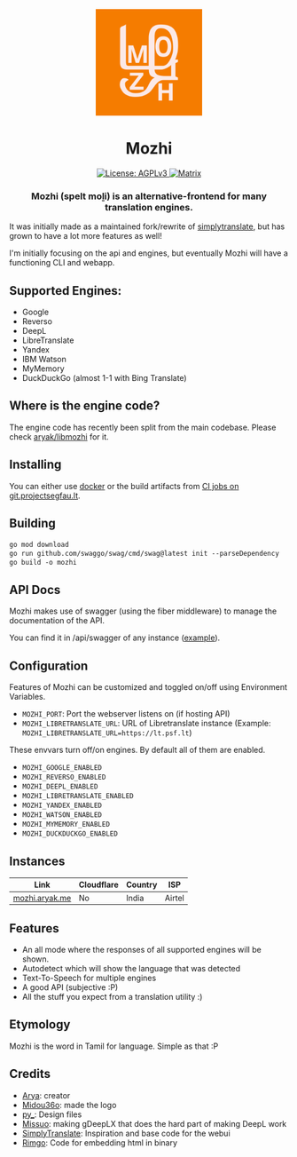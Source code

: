 <div align="center">
  <img src="public/assets/mozhi.svg" width="192" height="192" alt="Mozhi logo">
  <h1>Mozhi</h1>

  <a href="https://www.gnu.org/licenses/agpl-3.0.en.html">
    <img alt="License: AGPLv3" src="https://shields.io/badge/License-AGPL%20v3-blue.svg">
  </a>
  <a href="https://matrix.to/#/#mozhi:projectsegfau.lt">
  	<img alt="Matrix" src="https://img.shields.io/badge/matrix-000000?style=for-the-badge&logo=Matrix&logoColor=white">
  </a>

  <h3>Mozhi (spelt moḻi) is an alternative-frontend for many translation engines.</h3>
</div>

It was initially made as a maintained fork/rewrite of [simplytranslate](https://codeberg.org/SimpleWeb/SimplyTranslate-Web), but has grown to have a lot more features as well!

I'm initially focusing on the api and engines, but eventually Mozhi will have a functioning CLI and webapp.

## Supported Engines:
- Google
- Reverso
- DeepL
- LibreTranslate
- Yandex
- IBM Watson
- MyMemory
- DuckDuckGo (almost 1-1 with Bing Translate)

## Where is the engine code?
The engine code has recently been split from the main codebase. Please check [aryak/libmozhi](https://codeberg.org/aryak/libmozhi) for it.

## Installing
You can either use [docker](https://codeberg.org/aryak/mozhi/src/branch/master/compose.yml) or the build artifacts from [CI jobs on git.projectsegfau.lt](https://git.projectsegfau.lt/arya/mozhi/actions).

## Building
```
go mod download
go run github.com/swaggo/swag/cmd/swag@latest init --parseDependency
go build -o mozhi
```

## API Docs
Mozhi makes use of swagger (using the fiber middleware) to manage the documentation of the API.

You can find it in /api/swagger of any instance ([example](https://mozhi.aryak.me/api/swagger/index.html)).

## Configuration
Features of Mozhi can be customized and toggled on/off using Environment Variables.

- `MOZHI_PORT`: Port the webserver listens on (if hosting API)
- `MOZHI_LIBRETRANSLATE_URL`: URL of Libretranslate instance (Example: `MOZHI_LIBRETRANSLATE_URL=https://lt.psf.lt`)

These envvars turn off/on engines. By default all of them are enabled.
- `MOZHI_GOOGLE_ENABLED`
- `MOZHI_REVERSO_ENABLED`
- `MOZHI_DEEPL_ENABLED`
- `MOZHI_LIBRETRANSLATE_ENABLED`
- `MOZHI_YANDEX_ENABLED`
- `MOZHI_WATSON_ENABLED`
- `MOZHI_MYMEMORY_ENABLED`
- `MOZHI_DUCKDUCKGO_ENABLED`

## Instances

| Link | Cloudflare | Country | ISP | 
| -------- | ---------- | ----------- | ----- |
| [mozhi.aryak.me](https://mozhi.aryak.me) | No | India | Airtel |

## Features
- An all mode where the responses of all supported engines will be shown.
- Autodetect which will show the language that was detected
- Text-To-Speech for multiple engines
- A good API (subjective :P)
- All the stuff you expect from a translation utility :)

## Etymology
Mozhi is the word in Tamil for language. Simple as that :P

## Credits
- [Arya](https://aryak.me): creator
- [Midou36o](https://midou.dev): made the logo
- [py_](https://github.com/supercolbat): Design files
- [Missuo](https://github.com/missuo): making gDeepLX that does the hard part of making DeepL work
- [SimplyTranslate](https://codeberg.org/simpleweb/simplytranslate): Inspiration and base code for the webui
- [Rimgo](https://codeberg.org/rimgo/rimgo): Code for embedding html in binary

